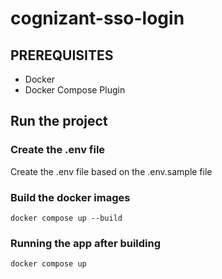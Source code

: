 # cognizant-sso-login

## PREREQUISITES
- Docker
- Docker Compose Plugin

## Run the project
### Create the .env file
Create the .env file based on the .env.sample file
### Build the docker images
```
docker compose up --build
```
### Running the app after building
```
docker compose up
```